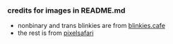 ### credits for images in README.md
- nonbinary and trans blinkies are from [blinkies.cafe](https://blinkies.cafe)
- the rest is from [pixelsafari](https://pixelsafari.neocities.org)
